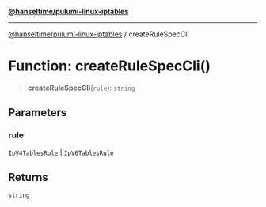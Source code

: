 [**@hanseltime/pulumi-linux-iptables**](../README.md)

***

[@hanseltime/pulumi-linux-iptables](../README.md) / createRuleSpecCli

# Function: createRuleSpecCli()

> **createRuleSpecCli**(`rule`): `string`

## Parameters

### rule

[`IpV4TablesRule`](../interfaces/IpV4TablesRule.md) | [`IpV6TablesRule`](../interfaces/IpV6TablesRule.md)

## Returns

`string`
